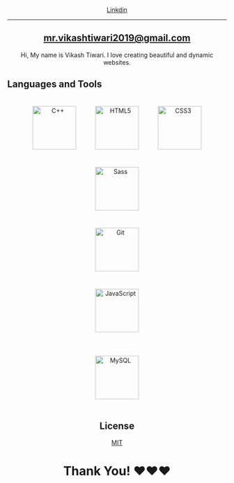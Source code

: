 

###


<div align="center">
  <a href="https://www.linkedin.com/in/vikashtiwarii/" target="_blank">Linkdin
  
  </a>

  
</div>
<hr/>

<div align="center">
<h2>
    <a href="mailto:mr.vikashtiwari2019@gmail.com">mr.vikashtiwari2019@gmail.com</a>
</h2>
Hi,
My name is Vikash Tiwari.
I love creating beautiful and dynamic websites.
  
</div>

## Languages and Tools  
<div align="center">  

<a href="http://getbem.com/" target="_blank"><img style="margin: 20px" src="https://profilinator.rishav.dev/skills-assets/cplusplus-original.svg" alt="C++" height="100" /></a>
<a href="https://en.wikipedia.org/wiki/HTML5" target="_blank"><img style="margin: 20px" src="https://profilinator.rishav.dev/skills-assets/html5-original-wordmark.svg" alt="HTML5" height="100" /></a> 
<a href="https://www.w3schools.com/css/" target="_blank"><img style="margin: 20px" src="https://profilinator.rishav.dev/skills-assets/css3-original-wordmark.svg" alt="CSS3" height="100" /></a>  
<a href="https://sass-lang.com/" target="_blank"><img style="margin: 20px" src="https://profilinator.rishav.dev/skills-assets/sass-original.svg" alt="Sass" height="100" /></a>  
<a href="https://github.com/" target="_blank"><img style="margin: 20px" src="https://profilinator.rishav.dev/skills-assets/git-scm-icon.svg" alt="Git" height="100" /></a>  
<a href="https://www.javascript.com/" target="_blank"><img style="margin: 20px" src="https://profilinator.rishav.dev/skills-assets/javascript-original.svg" alt="JavaScript" height="100" /></a>  



<a href="http://getbem.com/" target="_blank"><img style="margin: 20px" src="https://www.svgrepo.com/show/303251/mysql-logo.svg" alt="MySQL" height="100" /></a>


## License
[MIT](https://choosealicense.com/licenses/mit/)

# Thank You! ❤️❤️❤️
